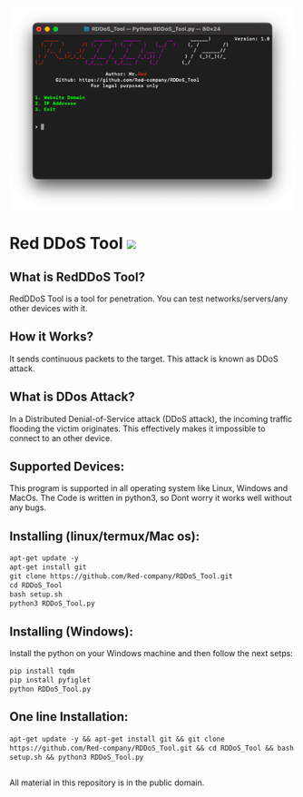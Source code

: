 ![plot](./RDDoS_screenshot.png)

# Red DDoS Tool ![](https://img.shields.io/apm/l/vim-mode)

## What is RedDDoS Tool?
 RedDDoS Tool is a tool for penetration. You can test networks/servers/any other devices with it.

## How it Works? 
 It sends continuous packets to the target. This attack is known as DDoS attack.

## What is DDos Attack?
  <p>In a Distributed Denial-of-Service attack (DDoS attack), the incoming traffic flooding the victim originates. This effectively makes it impossible to connect to an other device.</p>

## Supported Devices:
 This program is supported in all operating system like Linux, Windows and MacOs. The Code is written in python3, so Dont worry it works well without any bugs.

## Installing (linux/termux/Mac os):
```
apt-get update -y
apt-get install git
git clone https://github.com/Red-company/RDDoS_Tool.git
cd RDDoS_Tool
bash setup.sh
python3 RDDoS_Tool.py

```

## Installing (Windows):
Install the python on your Windows machine and then follow the next setps:
```
pip install tqdm
pip install pyfiglet
python RDDoS_Tool.py
```

## One line Installation:
```
apt-get update -y && apt-get install git && git clone https://github.com/Red-company/RDDoS_Tool.git && cd RDDoS_Tool && bash setup.sh && python3 RDDoS_Tool.py
```

##
All material in this repository is in the public domain.
